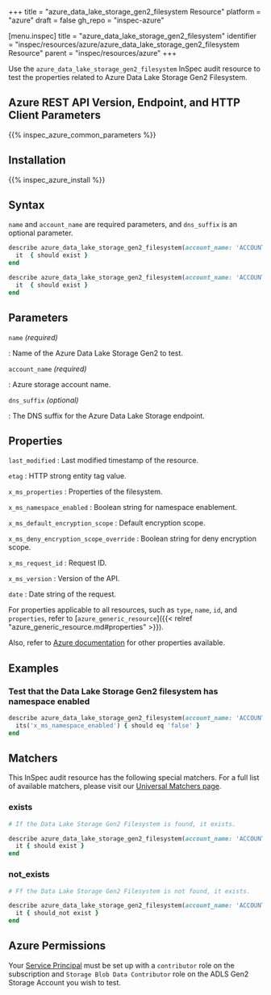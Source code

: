 +++
title = "azure_data_lake_storage_gen2_filesystem Resource"
platform = "azure"
draft = false
gh_repo = "inspec-azure"

[menu.inspec]
title = "azure_data_lake_storage_gen2_filesystem"
identifier = "inspec/resources/azure/azure_data_lake_storage_gen2_filesystem Resource"
parent = "inspec/resources/azure"
+++

Use the `azure_data_lake_storage_gen2_filesystem` InSpec audit resource to test the properties related to Azure Data Lake Storage Gen2 Filesystem.

## Azure REST API Version, Endpoint, and HTTP Client Parameters

{{% inspec_azure_common_parameters %}}

## Installation

{{% inspec_azure_install %}}

## Syntax

`name` and `account_name` are required parameters, and `dns_suffix` is an optional parameter.

```ruby
describe azure_data_lake_storage_gen2_filesystem(account_name: 'ACCOUNT_NAME', name: 'FILE_SYSTEM') do
  it  { should exist }
end
```

```ruby
describe azure_data_lake_storage_gen2_filesystem(account_name: 'ACCOUNT_NAME', name: 'FILE_SYSTEM')  do
  it  { should exist }
end
```

## Parameters

`name` _(required)_

: Name of the Azure Data Lake Storage Gen2 to test.

`account_name` _(required)_

: Azure storage account name.

`dns_suffix` _(optional)_

: The DNS suffix for the Azure Data Lake Storage endpoint.

## Properties

`last_modified`
: Last modified timestamp of the resource.

`etag`
: HTTP strong entity tag value.

`x_ms_properties`
: Properties of the filesystem.

`x_ms_namespace_enabled`
: Boolean string for namespace enablement.

`x_ms_default_encryption_scope`
: Default encryption scope.

`x_ms_deny_encryption_scope_override`
: Boolean string for deny encryption scope.

`x_ms_request_id`
: Request ID.

`x_ms_version`
: Version of the API.

`date`
: Date string of the request.

For properties applicable to all resources, such as `type`, `name`, `id`, and `properties`, refer to [`azure_generic_resource`]({{< relref "azure_generic_resource.md#properties" >}}).

Also, refer to [Azure documentation](https://docs.microsoft.com/en-us/rest/api/storageservices/datalakestoragegen2/filesystem/get-properties) for other properties available.

## Examples

### Test that the Data Lake Storage Gen2 filesystem has namespace enabled

```ruby
describe azure_data_lake_storage_gen2_filesystem(account_name: 'ACCOUNT_NAME', name: 'FILE_SYSTEM')  do
  its('x_ms_namespace_enabled') { should eq 'false' }
end
```

## Matchers

This InSpec audit resource has the following special matchers. For a full list of available matchers, please visit our [Universal Matchers page](/inspec/matchers/).

### exists

```ruby
# If the Data Lake Storage Gen2 Filesystem is found, it exists.

describe azure_data_lake_storage_gen2_filesystem(account_name: 'ACCOUNT_NAME', name: 'FILE_SYSTEM')  do
  it { should exist }
end
```

### not_exists

```ruby
# Ff the Data Lake Storage Gen2 Filesystem is not found, it exists.

describe azure_data_lake_storage_gen2_filesystem(account_name: 'ACCOUNT_NAME', name: 'FILE_SYSTEM')  do
  it { should_not exist }
end
```

## Azure Permissions

Your [Service Principal](https://docs.microsoft.com/en-us/azure/azure-resource-manager/resource-group-create-service-principal-portal) must be set up with a `contributor` role on the subscription and `Storage Blob Data Contributor` role on the ADLS Gen2 Storage Account you wish to test.

